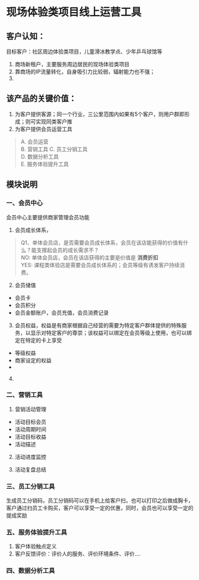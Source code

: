 # 现场体验类项目线上运营工具

## 客户认知：
目标客户：社区周边体验类项目，儿童滑冰教学点、少年乒乓球馆等

1. 商场新租户，主要服务周边居民的现场体验类项目
2. 靠商场的IP流量转化，自身吸引力比较弱，辐射能力也不强；
3.   

## 该产品的关键价值：

1. 为客户提供客源；同一个行业，三公里范围内如果有5个客户，则用户群即形成；则可实现同类客户推
2. 为客户提供会员运营工具
> A. 会员运营  
> B. 营销工具
> C. 员工分销工具  
> D. 数据分析工具  
> E. 服务体验提升工具

## 模块说明

### 一、会员中心
会员中心主要提供商家管理会员功能
1. 会员成长体系，
> Q1、单体会员店，是否需要会员成长体系，会员在该店能获得的价值有什么？能支撑起会员的成长需求不？  
> NO: 单体会员店，会员在该店获得的主要是价值是 **消费折扣**  
> YES: 课程类体验店是需要会员成长体系的；会员等级有诱发客户持续消费。  

2. 会员储值
- 会员卡
- 会员积分
- 会员金额账户，会员充值，会员消费记录

3. 会员权益，权益是有商家根据自己经营的需要为特定客户群体提供的特殊服务，以显示对特定客户的尊崇；该权益可以绑定在会员等级上使用，也可以绑定在特定的卡上享受
- 等级权益
- 商家设定的权益
- 

4. 


### 二、营销工具
1. 营销活动管理
- 活动目标会员
- 活动周期时间
- 活动目标收益
- 活动描述 

2. 活动进度监控


3. 活动复盘总结



### 三、员工分销工具

生成员工分销码，员工分销码可以在手机上给客户扫，也可以打印之后做成胸卡，客户通过扫员工卡购买，客户可以享受一定的优惠，同时，会员也可以享受一定的提成奖励



### 五、服务体验提升工具
1. 客户体验触点定义
2. 客户反馈评价：评价人的服务、评价环境条件、评价....

### 四、数据分析工具
